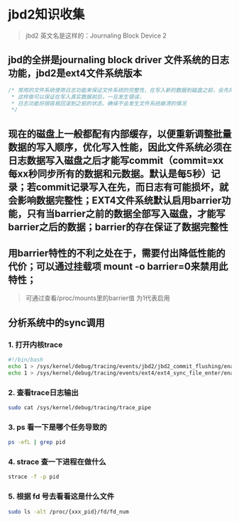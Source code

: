 # jbd2知识收集
> jbd2 英文名是这样的：Journaling Block Device 2
## jbd的全拼是journaling block driver 文件系统的日志功能，jbd2是ext4文件系统版本
```c
/* 常用的文件系统使用日志功能来保证文件系统的完整性，在写入新的数据到磁盘之前，会先将元数据写入日志；
 * 这样做可以保证在写入真实数据前后，一旦发生错误，
 * 日志功能将很容易回滚到之前的状态，确保不会发生文件系统崩溃的情况
 */
```
## 现在的磁盘上一般都配有内部缓存，以便重新调整批量数据的写入顺序，优化写入性能，因此文件系统必须在日志数据写入磁盘之后才能写commit（commit=xx 每xx秒同步所有的数据和元数据。默认是每5秒）记录；若commit记录写入在先，而日志有可能损坏，就会影响数据完整性；EXT4文件系统默认启用barrier功能，只有当barrier之前的数据全部写入磁盘，才能写barrier之后的数据；barrier的存在保证了数据完整性

## 用barrier特性的不利之处在于，需要付出降低性能的代价；可以通过挂载项 mount -o barrier=0来禁用此特性；
> 可通过查看/proc/mounts里的barrier值 为1代表启用

## 分析系统中的sync调用
### 1. 打开内核trace
```sh
#!/bin/bash
echo 1 > /sys/kernel/debug/tracing/events/jbd2/jbd2_commit_flushing/enable			# 在 jbd2执行 flush 时输出日志
echo 1 > /sys/kernel/debug/tracing/events/ext4/ext4_sync_file_enter/enable			# 在任意进程执行 sync 时输出日志
```
### 2. 查看trace日志输出
```sh
sudo cat /sys/kernel/debug/tracing/trace_pipe
```

### 3. ps 看一下是哪个任务导致的
```sh
ps -efL | grep pid
```

### 4. strace 查一下进程在做什么
```sh
strace -f -p pid
```

### 5. 根据 fd 号去看看这是什么文件
```sh
sudo ls -alt /proc/{xxx_pid}/fd/fd_num
```
